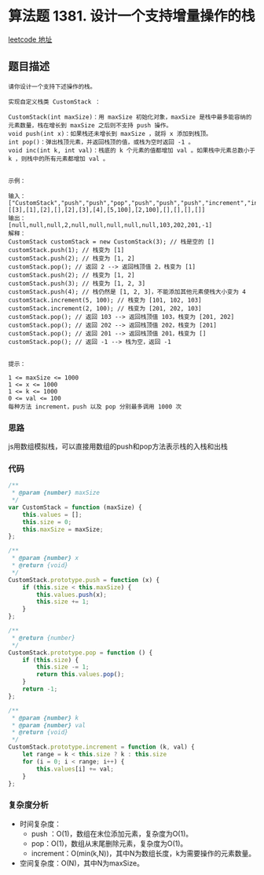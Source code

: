 # 算法题 1381. 设计一个支持增量操作的栈

[leetcode 地址](https://leetcode-cn.com/problems/design-a-stack-with-increment-operation/)

## 题目描述

```
请你设计一个支持下述操作的栈。

实现自定义栈类 CustomStack ：

CustomStack(int maxSize)：用 maxSize 初始化对象，maxSize 是栈中最多能容纳的元素数量，栈在增长到 maxSize 之后则不支持 push 操作。
void push(int x)：如果栈还未增长到 maxSize ，就将 x 添加到栈顶。
int pop()：弹出栈顶元素，并返回栈顶的值，或栈为空时返回 -1 。
void inc(int k, int val)：栈底的 k 个元素的值都增加 val 。如果栈中元素总数小于 k ，则栈中的所有元素都增加 val 。


示例：

输入：
["CustomStack","push","push","pop","push","push","push","increment","increment","pop","pop","pop","pop"]
[[3],[1],[2],[],[2],[3],[4],[5,100],[2,100],[],[],[],[]]
输出：
[null,null,null,2,null,null,null,null,null,103,202,201,-1]
解释：
CustomStack customStack = new CustomStack(3); // 栈是空的 []
customStack.push(1); // 栈变为 [1]
customStack.push(2); // 栈变为 [1, 2]
customStack.pop(); // 返回 2 --> 返回栈顶值 2，栈变为 [1]
customStack.push(2); // 栈变为 [1, 2]
customStack.push(3); // 栈变为 [1, 2, 3]
customStack.push(4); // 栈仍然是 [1, 2, 3]，不能添加其他元素使栈大小变为 4
customStack.increment(5, 100); // 栈变为 [101, 102, 103]
customStack.increment(2, 100); // 栈变为 [201, 202, 103]
customStack.pop(); // 返回 103 --> 返回栈顶值 103，栈变为 [201, 202]
customStack.pop(); // 返回 202 --> 返回栈顶值 202，栈变为 [201]
customStack.pop(); // 返回 201 --> 返回栈顶值 201，栈变为 []
customStack.pop(); // 返回 -1 --> 栈为空，返回 -1


提示：

1 <= maxSize <= 1000
1 <= x <= 1000
1 <= k <= 1000
0 <= val <= 100
每种方法 increment，push 以及 pop 分别最多调用 1000 次

```

### 思路

js用数组模拟栈，可以直接用数组的push和pop方法表示栈的入栈和出栈

### 代码
```javascript
/**
 * @param {number} maxSize
 */
var CustomStack = function (maxSize) {
    this.values = [];
    this.size = 0;
    this.maxSize = maxSize;
};

/** 
 * @param {number} x
 * @return {void}
 */
CustomStack.prototype.push = function (x) {
    if (this.size < this.maxSize) {
        this.values.push(x);
        this.size += 1;
    }
};

/**
 * @return {number}
 */
CustomStack.prototype.pop = function () {
    if (this.size) {
        this.size -= 1;
        return this.values.pop();
    }
    return -1;
};

/** 
 * @param {number} k 
 * @param {number} val
 * @return {void}
 */
CustomStack.prototype.increment = function (k, val) {
    let range = k < this.size ? k : this.size
    for (i = 0; i < range; i++) {
        this.values[i] += val;
    }
};
```
### 复杂度分析

- 时间复杂度：
  - push ：O(1)，数组在末位添加元素，复杂度为O(1)。
  - pop：O(1)，数组从末尾删除元素，复杂度为O(1)。
  - increment：O(min(k,N))，其中N为数组长度，k为需要操作的元素数量。
- 空间复杂度：O(N)，其中N为maxSize。